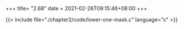+++
title= "2.68"
date = 2021-02-26T09:15:46+08:00
+++

{{< include file="./chapter2/code/lower-one-mask.c" language="c" >}}

